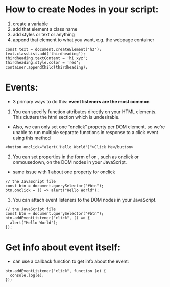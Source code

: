 # How to create Nodes in your script:
1) create a variable
2) add that element a class name
3) add styles or text or anything
4) append that element to what you want, e.g. the webpage container

```
const text = document.createElement('h3');
text.classList.add('thirdheading');
thirdheading.textContent = 'hi xyz';
thirdheading.style.color = 'red';
container.appendChild(thirdheading);
```

# Events:
- 3 primary ways to do this: **event listeners are the most common**
1) You can specify function attributes directly on your HTML elements. This clutters the html section which is undesirable.
- Also, we can only set one “onclick” property per DOM element, so we’re unable to run multiple separate functions in response to a click event using this method
```
<button onclick="alert('Hello World')">Click Me</button>
```
2) You can set properties in the form of on <eventType>, such as onclick or onmousedown, on the DOM nodes in your JavaScript.
- same issue with 1 about one property for onclick
```
// the JavaScript file
const btn = document.querySelector("#btn");
btn.onclick = () => alert("Hello World");
```
3) You can attach event listeners to the DOM nodes in your JavaScript.
```
// the JavaScript file
const btn = document.querySelector("#btn");
btn.addEventListener("click", () => {
  alert("Hello World");
});
```

# Get info about event itself:
- can use a callback function to get info about the event:
```
btn.addEventListener("click", function (e) {
  console.log(e);
});
```